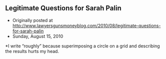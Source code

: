 ## Legitimate Questions for Sarah Palin

 * Originally posted at http://www.lawyersgunsmoneyblog.com/2010/08/legitimate-questions-for-sarah-palin
 * Sunday, August 15, 2010

\*I write “roughly” because superimposing a circle on a grid and describing the results hurts my head.
